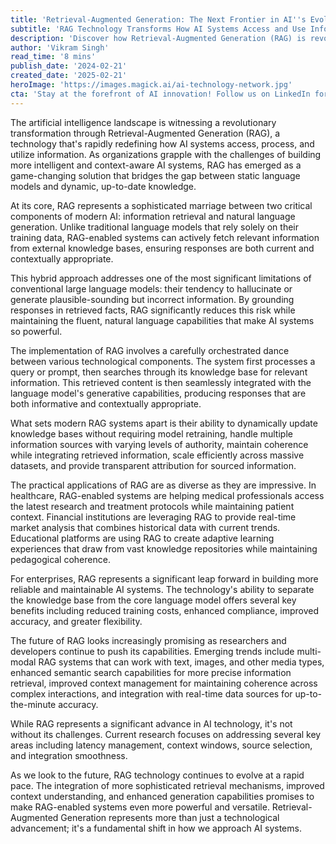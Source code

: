 ```yaml
---
title: 'Retrieval-Augmented Generation: The Next Frontier in AI''s Evolution'
subtitle: 'RAG Technology Transforms How AI Systems Access and Use Information'
description: 'Discover how Retrieval-Augmented Generation (RAG) is revolutionizing AI systems by combining dynamic knowledge retrieval with advanced language generation capabilities. Learn about its applications across industries and its impact on building more reliable and context-aware AI solutions.'
author: 'Vikram Singh'
read_time: '8 mins'
publish_date: '2024-02-21'
created_date: '2025-02-21'
heroImage: 'https://images.magick.ai/ai-technology-network.jpg'
cta: 'Stay at the forefront of AI innovation! Follow us on LinkedIn for daily updates on RAG technology and other breakthrough developments in artificial intelligence.'
---
```


The artificial intelligence landscape is witnessing a revolutionary transformation through Retrieval-Augmented Generation (RAG), a technology that's rapidly redefining how AI systems access, process, and utilize information. As organizations grapple with the challenges of building more intelligent and context-aware AI systems, RAG has emerged as a game-changing solution that bridges the gap between static language models and dynamic, up-to-date knowledge.

At its core, RAG represents a sophisticated marriage between two critical components of modern AI: information retrieval and natural language generation. Unlike traditional language models that rely solely on their training data, RAG-enabled systems can actively fetch relevant information from external knowledge bases, ensuring responses are both current and contextually appropriate.

This hybrid approach addresses one of the most significant limitations of conventional large language models: their tendency to hallucinate or generate plausible-sounding but incorrect information. By grounding responses in retrieved facts, RAG significantly reduces this risk while maintaining the fluent, natural language capabilities that make AI systems so powerful.

The implementation of RAG involves a carefully orchestrated dance between various technological components. The system first processes a query or prompt, then searches through its knowledge base for relevant information. This retrieved content is then seamlessly integrated with the language model's generative capabilities, producing responses that are both informative and contextually appropriate.

What sets modern RAG systems apart is their ability to dynamically update knowledge bases without requiring model retraining, handle multiple information sources with varying levels of authority, maintain coherence while integrating retrieved information, scale efficiently across massive datasets, and provide transparent attribution for sourced information.

The practical applications of RAG are as diverse as they are impressive. In healthcare, RAG-enabled systems are helping medical professionals access the latest research and treatment protocols while maintaining patient context. Financial institutions are leveraging RAG to provide real-time market analysis that combines historical data with current trends. Educational platforms are using RAG to create adaptive learning experiences that draw from vast knowledge repositories while maintaining pedagogical coherence.

For enterprises, RAG represents a significant leap forward in building more reliable and maintainable AI systems. The technology's ability to separate the knowledge base from the core language model offers several key benefits including reduced training costs, enhanced compliance, improved accuracy, and greater flexibility.

The future of RAG looks increasingly promising as researchers and developers continue to push its capabilities. Emerging trends include multi-modal RAG systems that can work with text, images, and other media types, enhanced semantic search capabilities for more precise information retrieval, improved context management for maintaining coherence across complex interactions, and integration with real-time data sources for up-to-the-minute accuracy.

While RAG represents a significant advance in AI technology, it's not without its challenges. Current research focuses on addressing several key areas including latency management, context windows, source selection, and integration smoothness.

As we look to the future, RAG technology continues to evolve at a rapid pace. The integration of more sophisticated retrieval mechanisms, improved context understanding, and enhanced generation capabilities promises to make RAG-enabled systems even more powerful and versatile. Retrieval-Augmented Generation represents more than just a technological advancement; it's a fundamental shift in how we approach AI systems.